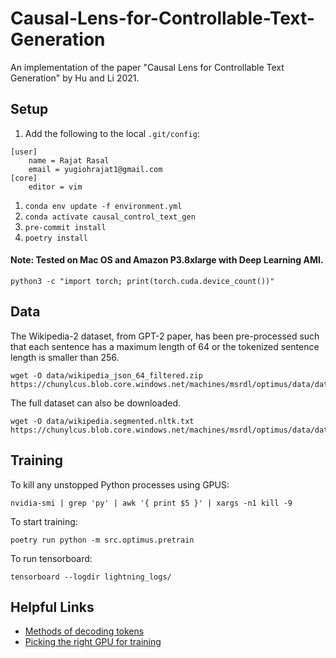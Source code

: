 # Causal-Lens-for-Controllable-Text-Generation
An implementation of the paper "Causal Lens for Controllable Text Generation" by Hu and Li 2021.

## Setup

1. Add the following to the local `.git/config`:
```
[user]
    name = Rajat Rasal
    email = yugiohrajat1@gmail.com
[core]
    editor = vim
```
1. `conda env update -f environment.yml`
1. `conda activate causal_control_text_gen`
1. `pre-commit install`
1. `poetry install`

#### Note: Tested on Mac OS and Amazon P3.8xlarge with Deep Learning AMI.
```
python3 -c "import torch; print(torch.cuda.device_count())"
```

## Data

The Wikipedia-2 dataset, from GPT-2 paper, has been pre-processed such that each sentence has a maximum length of 64 or the tokenized sentence length is smaller than 256.

```
wget -O data/wikipedia_json_64_filtered.zip https://chunylcus.blob.core.windows.net/machines/msrdl/optimus/data/datasets/wikipedia_json_64_filtered.zip
```

The full dataset can also be downloaded.
```
wget -O data/wikipedia.segmented.nltk.txt https://chunylcus.blob.core.windows.net/machines/msrdl/optimus/data/datasets/wikipedia.segmented.nltk.txt
```

## Training
To kill any unstopped Python processes using GPUS:
```
nvidia-smi | grep 'py' | awk '{ print $5 }' | xargs -n1 kill -9
```

To start training:
```
poetry run python -m src.optimus.pretrain
```

To run tensorboard:
```
tensorboard --logdir lightning_logs/
```


## Helpful Links
- [Methods of decoding tokens](https://huggingface.co/blog/how-to-generate)
- [Picking the right GPU for training](https://towardsdatascience.com/choosing-the-right-gpu-for-deep-learning-on-aws-d69c157d8c86)
